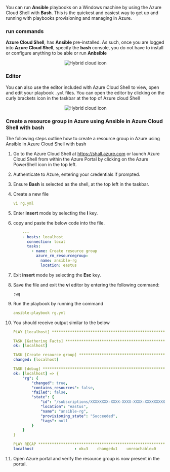 You can run **Ansible** playbooks on a Windows machine by using the Azure Cloud Shell with **Bash**. This is the quickest and easiest way to get up and running with playbooks provisioning and managing in Azure.


### run commands
**Azure Cloud Shell**, has **Ansible** pre-installed. As such, once you are logged into **Azure Cloud Shell**, specify the **bash** console, you do not have to install or configure anything to be able or run **Anbsible**

<p style="text-align:center;"><img src="../Linked_Image_Files/ansibelcloudshell1.png" alt="Hybrid cloud icon"></p>


### Editor
You can also use the editor included with Azure Cloud Shell to view, open and edit your playbook `.yml` files. You can open the editor by clicking on the curly brackets icon in the taskbar at the top of Azure cloud Shell


<p style="text-align:center;"><img src="../Linked_Image_Files/ansibelcloudshelleditor.png" alt="Hybrid cloud icon"></p>

### Create a resource group in Azure using Ansible in Azure Cloud Shell with bash
The following steps outline how to create a resource group in Azure using Ansible in Azure Cloud Shell with bash

1. Go to the Azure Cloud Shell at https://shall.azure.com or launch Azure Cloud Shell from within the Azure Portal by clicking on the Azure PowerShell icon in the top left.
2. Authenticate to Azure, entering your credentials if prompted.
3. Ensure **Bash** is selected as the shell, at the top left in the taskbar.

4. Create a new file

    ```yml
    vi rg.yml
    ```

5. Enter **insert** mode by selecting the **I** key.
6. copy and paste the below code into the file.

    ```yml
        ---
        - hosts: localhost
          connection: local
          tasks:
            - name: Create resource group
              azure_rm_resourcegroup:
                name: ansible-rg
                location: eastus
    ```

7. Exit **insert** mode by selecting the **Esc** key.

8. Save the file and exit the **vi** editor by entering the following command:

    ```
    :wq
    ```
9. Run the playbook by running the command

    ```yml
    ansible-playbook rg.yml
    ```

10. You should receive output similar to the below

    ```yml
    PLAY [localhost] *********************************************************************************

    TASK [Gathering Facts] ***************************************************************************
    ok: [localhost]

    TASK [Create resource group] *********************************************************************
    changed: [localhost]

    TASK [debug] *************************************************************************************
    ok: [localhost] => {
        "rg": {
            "changed": true,
            "contains_resources": false,
            "failed": false,
            "state": {
                "id": "/subscriptions/XXXXXXXX-XXXX-XXXX-XXXX-XXXXXXXXXXXX/resourceGroups/ansible-rg",
                "location": "eastus",
                "name": "ansible-rg",
                "provisioning_state": "Succeeded",
                "tags": null
            }
        }
    }

    PLAY RECAP ***************************************************************************************
    localhost                  : ok=3    changed=1    unreachable=0    failed=0
    ```

11. Open Azure portal and verify the resource group is now present in the portal.
